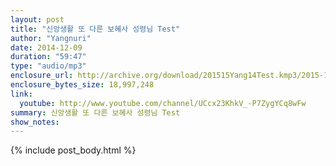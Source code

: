 ```yaml
---
layout: post
title: "신앙생활 또 다른 보혜사 성령님 Test"
author: "Yangnuri"
date: 2014-12-09
duration: "59:47"
type: "audio/mp3"
enclosure_url: http://archive.org/download/201515Yang14Test.kmp3/2015-1-5-yang-1-4-test.kmp3.mp3
enclosure_bytes_size: 18,997,248
link:
  youtube: http://www.youtube.com/channel/UCcx23KhkV_-P7ZygYCq8wFw
summary: 신앙생활 또 다른 보혜사 성령님 Test
show_notes:
---
```


{% include post_body.html %}
